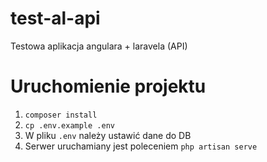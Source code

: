 # test-al-api

Testowa aplikacja angulara + laravela (API)

# Uruchomienie projektu

<ol>
    <li><code>composer install</code></li>
    <li><code>cp .env.example .env</code></li>
    <li>W pliku <code>.env</code> należy ustawić dane do DB</li>
    <li>Serwer uruchamiany jest poleceniem <code>php artisan serve</code></li>
</ol>